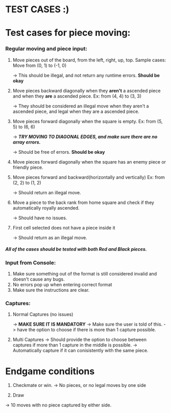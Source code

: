 # TEST CASES :)

# Test cases for piece moving: 

### Regular moving and piece input:

1. Move pieces out of the board, from the left, right, up, top. Sample cases: Move from (0, 1) to (-1, 0)
      
 	-> This should be illegal, and not return any runtime errors. **Should be okay**
      
2. Move pieces backward diagonally when they **aren't** a ascended piece and when they **are** a ascended piece. Ex: from (4, 4) to (3, 3)
      
	-> They should be considered an illegal move when they aren't a ascended piece, and legal when they are a ascended piece.
3. Move pieces forward diagonally when the square is empty. Ex: from (5, 5) to (6, 6)

	-> ***TRY MOVING TO DIAGONAL EDGES, and make sure there are no array errors.***
      
 	-> Should be free of errors. **Should be okay**
      
4. Move pieces forward diagonally when the square has an enemy piece or friendly piece. 
	
4. Move pieces forward and backward(horizontally and vertically) Ex: from (2, 2) to (1, 2)

	-> Should return an illegal move. 

5. Move a piece to the back rank from home square and check if they automatically royally ascended. 

	-> Should have no issues. 
	
6. First cell selected does not have a piece inside it

	-> Should return as an illegal move.
	
##### All of the cases should be tested with both Red and Black pieces.
### Input from Console:

1. Make sure something out of the format is still considered invalid and doesn't cause any bugs.
2. No errors pop up when entering correct format
3. Make sure the instructions are clear.

### Captures:

1. Normal Captures (no issues)

	-> **MAKE SURE IT IS MANDATORY**
	-> Make sure the user is told of this.
	-> have the option to choose if there is more than 1 capture possible.
	
3. Multi Captures
	-> Should provide the option to choose between captures if more than 1 capture in the middle is possible.
	-> Automatically capture if it can conisistently with the same piece.
	
# Endgame conditions
1. Checkmate or win. 
-> No pieces, or no legal moves by one side

2. Draw

-> 10 moves with no piece captured by either side.


